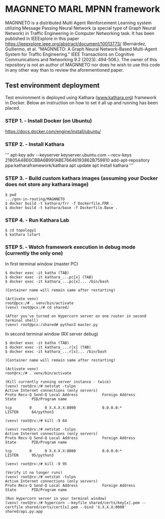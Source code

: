 # MAGNNETO MARL MPNN framework

MAGNNETO is a distributed Multi Agent Reinforcement Learning system
utilizing Message Passing Neural Network (a special type of Graph Neural Network)
in Traffic Engineering in Computer Networking task. It has been published
in IEEExplore in this paper https://ieeexplore.ieee.org/abstract/document/10013773/ 
(Bernárdez, Guillermo, et al. "MAGNNETO: A Graph Neural Network-Based Multi-Agent System for Traffic Engineering." IEEE Transactions on Cognitive Communications and Networking 9.2 (2023): 494-506.).
The owner of this repository is not an author of MAGNNETO nor does he wish to use this code in any other way than to review the aforementioned paper.


## Test environment deployment
Test environment is deployed using Kathara (www.kathara.org) framework in Docker.
Below an instruction on how to set it all up and running has been placed.

### STEP 1. - Install Docker (on Ubuntu)
https://docs.docker.com/engine/install/ubuntu/

### STEP 2. - Install Kathara
'''
apt-key adv --keyserver keyserver.ubuntu.com --recv-keys 21805A48E6CBBA6B991ABE76646193862B759810
add-apt-repository ppa:katharaframework/kathara
apt update
apt install kathara
'''
### STEP 3. - Build custom kathara images (assuming your Docker does not store any kathara image)
```
$ pwd
.../gnn-in-routing/MAGNNETO
$ docker build -t kathara/frr -f Dockerfile.FRR .
$ docker build -t kathara/base -f Dockerfile.Base .
```
### STEP 4. - Run Kathara Lab
```
$ cd topology1
$ kathara lstart
```

### STEP 5. - Watch framework execution in debug mode (currently the only one)
In first terminal window (master PC)
```
$ docker exec -it katha (TAB)
$ docker exec -it kathara_...pc[x] (TAB)
$ docker exec -it kathara_...pc[x]... /bin/bash

(Container name will remain same after restarting)

(Activate venv)
root@pcx:/# . venv/bin/activate
(venv) root@pcx:/# cd shared/

(After you've turned on Hypercorn server on one router in second terminal shell)
(venv) root@pcx:/shared# python3 master.py
```
In second terminal window (RX server debug)
```
$ docker exec -it katha (TAB)
$ docker exec -it kathara_...r[x] (TAB)
$ docker exec -it kathara_...r[x]... /bin/bash

(Container name will remain same after restarting)

(Activate venv)
root@rx:/# . venv/bin/activate

(Kill currently running server instance - twice)
(venv) root@rx:/# netstat -tulpn
Active Internet connections (only servers)
Proto Recv-Q Send-Q Local Address           Foreign Address         State       PID/Program name

tcp        0      0 X.X.X.X:8000            0.0.0.0:*               LISTEN      64/python3

(venv) root@rx:/# kill -9 64

(venv) root@rx:/# netstat -tulpn
Active Internet connections (only servers)
Proto Recv-Q Send-Q Local Address           Foreign Address         State       PID/Program name

tcp        0      0 X.X.X.X:8000            0.0.0.0:*               LISTEN      95/python3

(venv) root@rx:/# kill -9 95

(Verify it no longer runs)
(venv) root@rx:/# netstat -tulpn
Active Internet connections (only servers)
Proto Recv-Q Send-Q Local Address           Foreign Address         State       PID/Program name

(Run Hypercorn server in your terminal window)
(venv) root@rx:/# hypercorn --keyfile shared/certs/key[x].pem --certfile shared/certs/cert[x].pem --bind 'X.X.X.X:8000' shared/api.py:app
```
